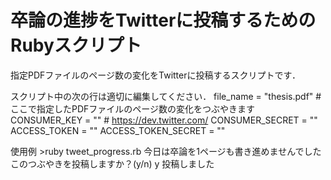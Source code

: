 卒論の進捗をTwitterに投稿するためのRubyスクリプト
===========================
指定PDFファイルのページ数の変化をTwitterに投稿するスクリプトです．

スクリプト中の次の行は適切に編集してください．
	file_name = "thesis.pdf" # ここで指定したPDFファイルのページ数の変化をつぶやきます
	CONSUMER_KEY = "" # https://dev.twitter.com/
	CONSUMER_SECRET = ""
	ACCESS_TOKEN = ""
	ACCESS_TOKEN_SECRET = ""

使用例
	>ruby tweet_progress.rb
	今日は卒論を1ページも書き進めませんでした
	このつぶやきを投稿しますか？(y/n)
	y
	投稿しました

